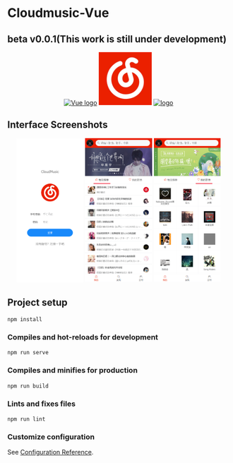# Cloudmusic-Vue
## beta v0.0.1(This work is still under development)
<p align="center"  style="margin-bottom: 10px;"><a href="https://vuejs.org" target="_blank" rel="noopener noreferrer"><img width="120" src="https://vuejs.org/images/logo.png" alt="Vue logo"></a>
<a href="https://github.com/Binaryify/NeteaseCloudMusicApi" target="_blank" rel="noopener noreferrer"><img width="120" src="./src/assets/image/logo.jpg" alt="cloudmusic"></a>
 <a href="https://github.com/youzan/vant" target="_blank" rel="noopener noreferrer"><img alt="logo" src="https://img.yzcdn.cn/vant/logo.png" width="120">
</a>
</p>
 
<h2>Interface Screenshots</h2>
<p align="center">
<img width="30%" src="./src/assets/image/screenshot/login.png" alt="login">
<img width="30%" src="./src/assets/image/screenshot/my1.png" alt="my1">
<img width="30%" src="./src/assets/image/screenshot/my2.png" alt="my2">
</p>


## Project setup
```
npm install
```

### Compiles and hot-reloads for development
```
npm run serve
```

### Compiles and minifies for production
```
npm run build
```

### Lints and fixes files
```
npm run lint
```

### Customize configuration
See [Configuration Reference](https://cli.vuejs.org/config/).
